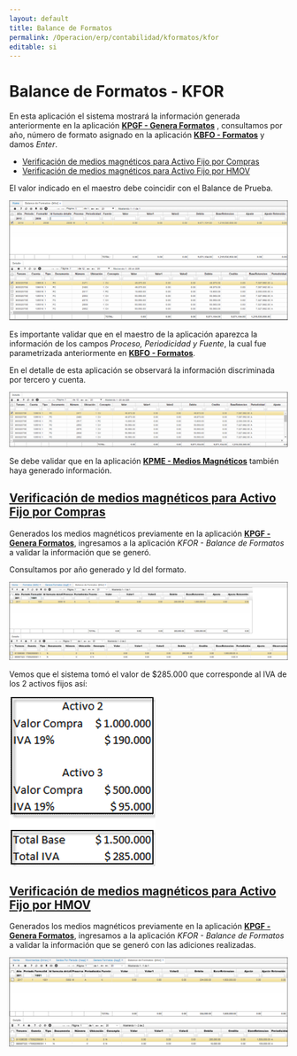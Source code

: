 ```yaml
---
layout: default
title: Balance de Formatos
permalink: /Operacion/erp/contabilidad/kformatos/kfor
editable: si
---
```

# Balance de Formatos - KFOR

En esta aplicación el sistema mostrará la información generada anteriormente en la aplicación [**KPGF - Genera Formatos**](http://docs.oasiscom.com/Operacion/erp/contabilidad/kproceso/kpgf) , consultamos por año, número de formato asignado en la aplicación [**KBFO - Formatos**](http://docs.oasiscom.com/Operacion/erp/contabilidad/kbasica/kbfo) y damos _Enter_.  


- [Verificación de medios magnéticos para Activo Fijo por Compras](http://docs.oasiscom.com/Operacion/erp/contabilidad/kformatos/kfor#verificación-de-medios-magnéticos-para-activo-fijo-por-compras)
- [Verificación de medios magnéticos para Activo Fijo por HMOV](http://docs.oasiscom.com/Operacion/erp/contabilidad/kformatos/kfor#verificación-de-medios-magnéticos-para-activo-fijo-por-hmov)

El valor indicado en el maestro debe coincidir con el Balance de Prueba.  

![](KFOR1.png)

Es importante validar que en el maestro de la aplicación aparezca la información de los campos _Proceso, Periodicidad y Fuente_, la cual fue parametrizada anteriormente en  [**KBFO - Formatos**](http://docs.oasiscom.com/Operacion/erp/contabilidad/kbasica/kbfo).

En el detalle de esta aplicación se observará la información discriminada por tercero y cuenta.  

![](KFOR2.png)

Se debe validar que en la aplicación [**KPME - Medios Magnéticos**](http://docs.oasiscom.com/Operacion/erp/contabilidad/kmedios/kpme) también haya generado información.


## [Verificación de medios magnéticos para Activo Fijo por Compras](http://docs.oasiscom.com/Operacion/erp/contabilidad/kformatos/kfor#verificación-de-medios-magnéticos-para-activo-fijo-por-compras)


Generados los medios magnéticos previamente en la aplicación [**KPGF - Genera Formatos**](http://docs.oasiscom.com/Operacion/erp/contabilidad/kproceso/kpgf#medios-magnéticos-para-el-ingreso-de-activo-fijo-por-compras), ingresamos a la aplicación _KFOR - Balance de Formatos_ a validar la información que se generó.  

Consultamos por año generado y Id del formato.  

![](kfor3.png)

Vemos que el sistema tomó el valor de $285.000 que corresponde al IVA de los 2 activos fijos así:  

![](kfor4.png)

## [Verificación de medios magnéticos para Activo Fijo por HMOV](http://docs.oasiscom.com/Operacion/erp/contabilidad/kformatos/kfor#verificación-de-medios-magnéticos-para-activo-fijo-por-hmov)

Generados los medios magnéticos previamente en la aplicación [**KPGF - Genera Formatos**](http://docs.oasiscom.com/Operacion/erp/contabilidad/kproceso/kpgf#medios-magnéticos-para-el-ingreso-de-activo-fijo-por-compras), ingresamos a la aplicación _KFOR - Balance de Formatos_ a validar la información que se generó con las adiciones realizadas.  

![](kfor5.png)











